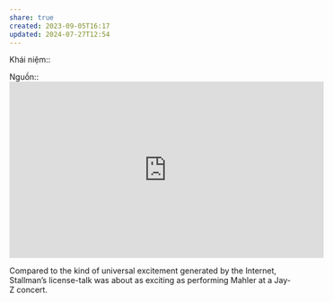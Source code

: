 ```yaml
---
share: true
created: 2023-09-05T16:17
updated: 2024-07-27T12:54
---
```

Khái niệm:: 

Nguồn:: <iframe width="560" height="315" src="https://www.youtube.com/embed/43baAbAZhFM?si=_Q_8oIPGdC-6ndcf" title="YouTube video player" frameborder="0" allow="accelerometer; autoplay; clipboard-write; encrypted-media; gyroscope; picture-in-picture; web-share" referrerpolicy="strict-origin-when-cross-origin" allowfullscreen></iframe>

Compared to the kind of universal excitement generated by the Internet, Stallman’s license-talk was about as exciting as performing Mahler at a Jay-Z concert.
